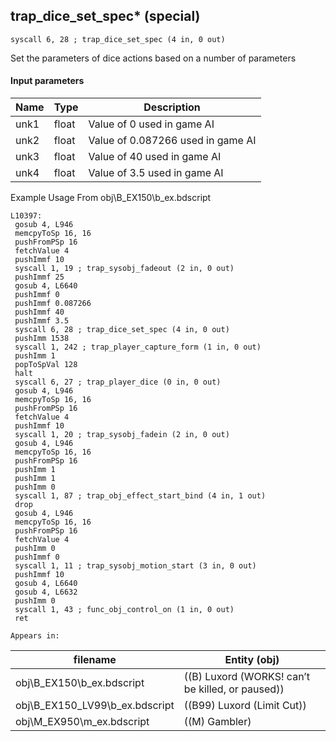## trap_dice_set_spec* (special)

`syscall 6, 28 ; trap_dice_set_spec (4 in, 0 out)`

Set the parameters of dice actions based on a number of parameters

#### Input parameters
| Name | Type | Description
|------|------|------------
| unk1   | float   | Value of 0 used in game AI
| unk2   | float   | Value of 0.087266 used in game AI
| unk3   | float   | Value of 40 used in game AI
| unk4   | float   | Value of 3.5 used in game AI


Example Usage From obj\B_EX150\b_ex.bdscript
```plaintext
L10397:
 gosub 4, L946
 memcpyToSp 16, 16
 pushFromPSp 16
 fetchValue 4
 pushImmf 10
 syscall 1, 19 ; trap_sysobj_fadeout (2 in, 0 out)
 pushImmf 25
 gosub 4, L6640
 pushImmf 0
 pushImmf 0.087266
 pushImmf 40
 pushImmf 3.5
 syscall 6, 28 ; trap_dice_set_spec (4 in, 0 out)
 pushImm 1538
 syscall 1, 242 ; trap_player_capture_form (1 in, 0 out)
 pushImm 1
 popToSpVal 128
 halt 
 syscall 6, 27 ; trap_player_dice (0 in, 0 out)
 gosub 4, L946
 memcpyToSp 16, 16
 pushFromPSp 16
 fetchValue 4
 pushImmf 10
 syscall 1, 20 ; trap_sysobj_fadein (2 in, 0 out)
 gosub 4, L946
 memcpyToSp 16, 16
 pushFromPSp 16
 pushImm 1
 pushImm 1
 pushImm 0
 syscall 1, 87 ; trap_obj_effect_start_bind (4 in, 1 out)
 drop 
 gosub 4, L946
 memcpyToSp 16, 16
 pushFromPSp 16
 fetchValue 4
 pushImm 0
 pushImmf 0
 syscall 1, 11 ; trap_sysobj_motion_start (3 in, 0 out)
 pushImmf 10
 gosub 4, L6640
 gosub 4, L6632
 pushImm 0
 syscall 1, 43 ; func_obj_control_on (1 in, 0 out)
 ret
```





	Appears in:
| filename | Entity (obj)
|----------|-------------
| obj\B_EX150\b_ex.bdscript       | ((B) Luxord (WORKS! can’t be killed, or paused))          
| obj\B_EX150_LV99\b_ex.bdscript       | ((B99) Luxord (Limit Cut))          
| obj\M_EX950\m_ex.bdscript       | ((M) Gambler)          



